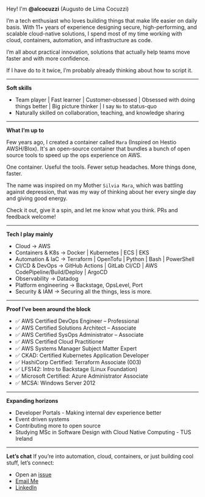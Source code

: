 
Hey! I'm **@alcocuzzi** (Augusto de Lima Cocuzzi)

I’m a tech enthusiast who loves building things that make life easier on daily basis. With 11+ years of experience designing secure, high-performing, and scalable cloud-native solutions, I spend most of my time working with cloud, containers, automation, and infrastructure as code.

I’m all about practical innovation, solutions that actually help teams move faster and with more confidence.

If I have do to it twice, I’m probably already thinking about how to script it.

---
**Soft skills**
* Team player | Fast learner | Customer-obsessed | Obsessed with doing things better | Big picture thinker | I say `No` to status-quo
* Naturally skilled on collaboration, teaching, and knowledge sharing

---
**What I’m up to**

Few years ago, I created a container called `Mara` (Inspired on Hestio AWSH/Blox). It's an open-source container that bundles a bunch of open source tools to speed up the ops experience on AWS.

One container. Useful the tools. Fewer setup headaches. More things done, faster.

The name was inspired on my Mother `Silvia Mara`, which was battling against depression, that was my way of thinking about her every single day and giving good energy.

Check it out, give it a spin, and let me know what you think. PRs and feedback welcome!

---
**Tech I play mainly**
* Cloud → AWS
* Containers & K8s → Docker | Kubernetes | ECS | EKS
* Automation & IaC → Terraform | OpenTofu | Python | Bash | PowerShell
* CI/CD & DevOps → GitHub Actions | GitLab CI/CD | AWS CodePipeline/Build/Deploy | ArgoCD
* Observability → Datadog
* Platform engineering → Backstage, OpsLevel, Port
* Security & IAM → Securing all the things, less is more.

---
**Proof I’ve been around the block**
* ✅ AWS Certified DevOps Engineer – Professional
* ✅ AWS Certified Solutions Architect – Associate
* ✅ AWS Certified SysOps Administrator – Associate
* ✅ AWS Certified Cloud Practitioner
* ✅ AWS Systems Manager Subject Matter Expert
* ✅ CKAD: Certified Kubernetes Application Developer
* ✅ HashiCorp Certified: Terraform Associate (003)
* ✅ LFS142: Intro to Backstage (Linux Foundation)
* ✅ Microsoft Certified: Azure Administrator Associate
* ✅ MCSA: Windows Server 2012

---
**Expanding horizons**
* Developer Portals - Making internal dev experience better
* Event driven systems
* Contributing more to open source
* Studying MSc in Software Design with Cloud Native Computing - TUS Ireland

---
**Let’s chat**
If you’re into automation, cloud, containers, or just building cool stuff, let’s connect:

* Open an [issue](https://github.com/alcocuzzi/alcocuzzi/issues)
* [Email Me](mailto:alcocuzzi@gmail.com)
* [LinkedIn](https://www.linkedin.com/in/alcocuzzi)
